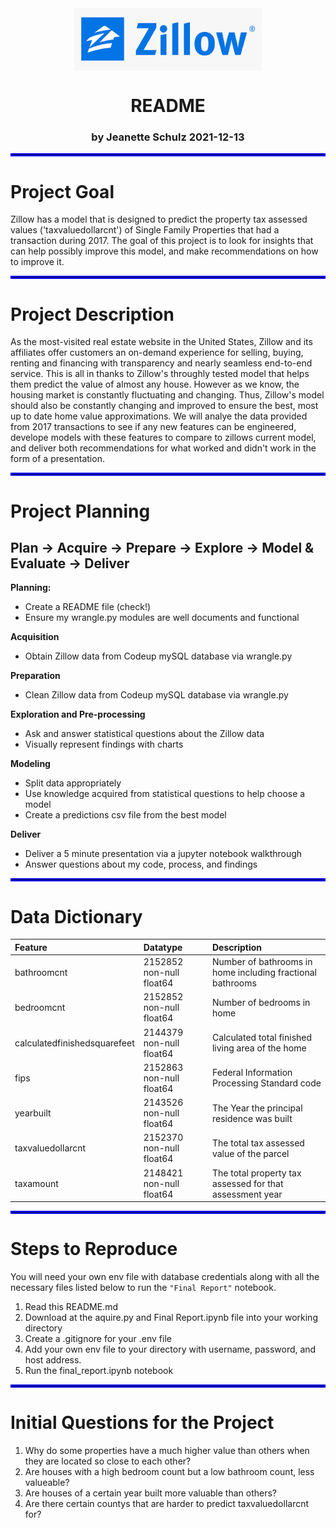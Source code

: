 <div align="center">

<img src="Images/zillow_logo.png" alt="Zillow Logo" title="Zillow Logo" width="300" height="100" align="center"/>
    
# README

### by Jeanette Schulz 2021-12-13

</div align="center">
    
<hr style="border:2px solid blue"> </hr>

# Project Goal
Zillow has a model that is designed to predict the property tax assessed values ('taxvaluedollarcnt') of Single Family Properties that had a transaction during 2017. The goal of this project is to look for insights that can help possibly improve this model, and make recommendations on how to improve it. 



<hr style="border:2px solid blue"> </hr>

# Project Description
As the most-visited real estate website in the United States, Zillow and its affiliates offer customers an on-demand experience for selling, buying, renting and financing with transparency and nearly seamless end-to-end service. This is all in thanks to Zillow's throughly tested model that helps them predict the value of almost any house. However as we know, the housing market is constantly fluctuating and changing. Thus, Zillow's model should also be constantly changing and improved to ensure the best, most up to date home value approximations. We will analye the data provided from 2017 transactions to see if any new features can be engineered, develope models with these features to compare to zillows current model, and deliver both recommendations for what worked and didn't work in the form of a presentation.


<hr style="border:2px solid blue"> </hr>

# Project Planning
## Plan -> Acquire -> Prepare -> Explore -> Model & Evaluate -> Deliver

<b>Planning:</b>  
- Create a README file (check!)
- Ensure my wrangle.py modules are well documents and functional

<b>Acquisition </b>  
- Obtain Zillow data from Codeup mySQL database via wrangle.py

<b>Preparation</b>  
- Clean Zillow data from Codeup mySQL database via wrangle.py

<b>Exploration and Pre-processing</b>  
- Ask and answer statistical questions about the Zillow data
- Visually represent findings with charts

<b>Modeling</b>  
- Split data appropriately 
- Use knowledge acquired from statistical questions to help choose a model
- Create a predictions csv file from the best model

<b>Deliver</b>  
- Deliver a 5 minute presentation via a jupyter notebook walkthrough 
- Answer questions about my code, process, and findings



<hr style="border:2px solid blue"> </hr>

# Data Dictionary

| Feature                       | Datatype                  | Description                                                        |
|:------------------------------|:--------------------------|:-------------------------------------------------------------------|
| bathroomcnt                   | 2152852 non-null  float64 | Number of bathrooms in home including fractional bathrooms
| bedroomcnt                    | 2152852 non-null  float64 | Number of bedrooms in home 
| calculatedfinishedsquarefeet  | 2144379 non-null  float64 | Calculated total finished living area of the home 
| fips                          | 2152863 non-null  float64 | Federal Information Processing Standard code 
| yearbuilt                     | 2143526 non-null  float64 | The Year the principal residence was built 
| taxvaluedollarcnt             | 2152370 non-null  float64 | The total tax assessed value of the parcel
| taxamount                     | 2148421 non-null  float64 | The total property tax assessed for that assessment year

<hr style="border:2px solid blue"> </hr>

# Steps to Reproduce

You will need your own env file with database credentials along with all the necessary files listed below to run the `"Final Report"` notebook.

 1. Read this README.md
 2. Download at the aquire.py and Final Report.ipynb file into your working directory
 3. Create a .gitignore for your .env file
 4. Add your own env file to your directory with username, password, and host address. 
 5. Run the final_report.ipynb notebook

<hr style="border:2px solid blue"> </hr>


# Initial Questions for the Project

1. Why do some properties have a much higher value than others when they are located so close to each other?  
2. Are houses with a high bedroom count but a low bathroom count, less valueable?
3. Are houses of a certain year built more valuable than others?
4. Are there certain countys that are harder to predict taxvaluedollarcnt for?
